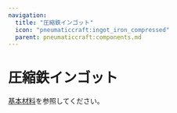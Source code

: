```yaml
---
navigation:
  title: "圧縮鉄インゴット"
  icon: "pneumaticcraft:ingot_iron_compressed"
  parent: pneumaticcraft:components.md
---
```


# 圧縮鉄インゴット

[基本材料](../base_concepts/basic_materials.md#compressed_iron_block)を参照してください。

